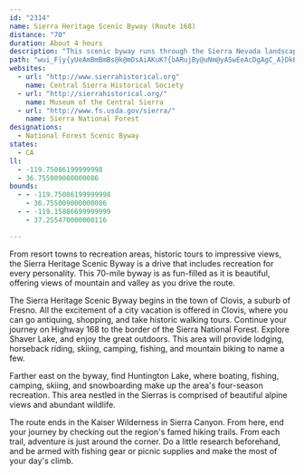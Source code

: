 ```yaml
---
id: "2314"
name: Sierra Heritage Scenic Byway (Route 168)
distance: "70"
duration: About 4 hours
description: "This scenic byway runs through the Sierra Nevada landscape of granite walls and domes, providing spectacular views of majestic peaks in wilderness areas."
path: "wui_F|y{yUeAmBmBmBs@k@mDsAiAKuK?{bARujBy@uNm@yASwEeAcDgAgC_A}DkBgJuGwIyIwVyWuL_LwMuKsLmK_QwPyI{Jw`AekA}O_Sa]wc@cCeC}BmBiDaCyPgIcFsCwEeEiBuBiAeB}C{GiBmGy@qEo@wGImF?{KAynBGeJc@{Jw@iKgAgH_BmIsBcImBsG}DuJsF{La|@ykBsWmj@uPy^wEmJwFeJsAgBcAmBi@sAoBuGy@qDa@iDq@yIDgGAiTy@{jAOuy@Ny_A?wbAIwa@KiBm@yA_CeDce@cn@en@iz@uBmD_`@ms@aF{Je@{AiBsIgA{C_AwAmGmG_BmBkM{QqFiFoAyAqHgOaIaN_AeAi@a@mBs@cQoEqAi@iKsFiBo@oB]aI[iADy@Z_AjAsA`Cu@x@cGrDeA^kBD{[WcCMiD_AmDyBuMmJkWoOaE}CaEoBoAaAsAkBy@_BsAcD_@qBSyGOsAYg@eBkBwA}E}BqCu@gBi@eCUg@w@_AgAe@u@KiEB_E^w@KsDmBmHcAc@UoBeBo@YUAc@@eA^mA`AoAhBcBhDm@p@a@Ra@JeAKoEsCsAe@eBSaD@o@Xc@v@i@dDSl@[d@s@ZgCPoCjAc@FuAB_CWcBE}@RuAv@cAFsD_A}CBgGbAoAJyAM_Ae@iH{GkBk@e@EyNV_APmBfAsAzAiA|Bi@lCk@`G]rBk@rAwEnIwA`Ei@~@eCjAyBpAyArBc@z@sAlJe@jGSz@[f@wEpFi@`AUxA_@jGSf@aD`Fu@jB}BzJ_C|Oq@~Aw@x@sEZaF{@gG_@aAg@kGsEo@IYBy@XeFtEk@\\sAR_DLwFBwDKyBY}FMcC?gE`@oAWiCoAcAQeAAg@@yD~@yARkCFcESeCRiC~@wEjCmBr@mCl@iAAiC]iGAs@QyAsBi@a@wEyAoBcBgEoCsEgEcA_@gFe@iAVi@ZmE~Fy@f@k@RoJjB_Hx@_G_@gHzBuBOy@FkErAkB^}BVi@?o@?sAYmAc@{@m@iBmCw@aCkAeG]m@{@y@}@g@}A_@eBU_APsCrCs@^o@D}@GmAc@_BG}H`BuC^uCD_DSgB]kA_@{DaBcH{FaAeAgCmDsA_@yAw@aBsAgB{CmAyCi@{@c@e@cAg@_`@aOeAk@_CsBy@sAmAmCs@}Be@uBSsBp@kFt@sCb@{@bDgDn@}AJ{BA{ASkBkC_I{BoIcCmFcGeHaGcGsCwAcDcAcBeBe@gAOw@SkCd@eNKcDy@qG}CeOk@{D?iNCkASaAa@kAgE{Ei@_A_@mAIwANc]sBoNOaH?wLXkBXq@h@i@^W|EmAe^sj@yD{EgEqDsi@sWoF_CaCe@qBKeMDuBg@mBkAkAaBy@wBYuAO_BCkBHgB~@eDn@uAbR{WrEgE|DmChNuItAqA|AmBhBkDxCwJb@w@xAgBbC{BrBkCz@qB`C}K~@sCvAyCpU_c@fCcExBqCx@y@rDeCfBeBhBaErAoDpByCrPiTrAeDb@_DCyBOsBe@iBsBgFSqA?eCdAiFF}AImBmAaEYkBA{BPsC\\gBbAwBlCuD^wANoA?yAYsBi@kAo@w@gDoB}A_B{AgDo@kBc@k@iAu@wBk@q@?y@Ls@^oA|A_@hAgD`Nw@vAaBfBqIrFwF~C}BXoA?iAQiAg@_A}@iAaBi@qAc@yBEsB@cB\\_F@aCuAwZ_@yDyK{w@iAiJQmCAsCBsDLeC@{CSmC]}Bi@_CmFiM_AyCSiA_@sIgFoUUgBo@uKSqAwAgFmEiKiAkD]sBaAiP_AyCOkAIgGOYiAg@u@q@e@y@]_AEuAHmAxCqHT{@[_A]g@eA]y@^gD~BsAd@{A`Ai@J}DDqEgAcA_AeDeBgBWe@a@_@w@}FUmAYY][aA?kAJk@d@aApAyAr@yATw@`A}GK}@c@m@eADy@KcBuAcA}AYs@[uBE}AJiCX}@x@sA|AyDIyB_@{BDyBE_Bm@kAsAm@yBk@yFbCmB`@cBQiAa@_BmBYEcDfA}Av@k@@}@gAcA_CIeAL{Br@sBCyAQq@g@_@iCu@_@e@Yk@i@{C_@w@y@gDo@mA}@eAKe@ImAs@{Bu@eAyAyAO]A_@Ps@x@_ANa@Is@o@YyAKeJLmBSeC_AyCk@i@Ui@sA]_HoAgDSaAAy@@u@NcA`@oAdAaBh@mAZyBv@mIDyBUsAs@uAaDsAaACmEgAc@]e@{@Gy@Fq@xAyD^Ub@mAD}@Ca@OQ_@EYDiC~Ay@?uDsAaAe@i@q@Ug@?}@Z}Fb@aCYwA_@k@_@UwAKiHnBgAAkBp@}FFgHz@qBp@eDPmAf@kArAg@X_@Ji@ByBi@i@[q@eBSQ_@Gm@JoBlA}@@UG]_@k@gB_@Wy@G_@DqFnB}G`Fs@Bi@SeAsAaAH_Cx@eBD]UeAEcD_BaD?{MlC_A^qDdCq@ZsAH}AIcCVeACs@Mm@QcEuCeCsAkHkCyAy@_AoAsAkC}A{B{Aw@qBk@mKwF{D_BqR_EaHyBcDeCqCi@kAe@}AqAeAmAcAm@gFmBoBi@wFMeDDsF]iBi@yGwAaDsAaJgAkAWgEyAcAGeCfAkAWqAaAiAMgC?s@S]YW]Eg@HeAjB{DBq@e@SOF]rAsAdCyA~BoA~@i@TUDYGIK?e@`Ag@Pe@Hm@?eB^aC?kAYmAcB_FcAgE_BmDc@m@_A_@uA?{Ce@eBAyAk@mHyGuAu@aDeAy@c@_MoLmCyCa@iCC_BN_Bb@mAxAcB~@_@x@ErAN`HdBdC@~AYvBs@bC_BjPmNl@aA|@qCDcCy@sJiAiJy@qD}EiMcBwDcFwNs@{CH_EbDw`@^mBbCcIXw@nCeERi@^_BDsAUkCs@gB_@_@mDsB}DqAyBUsAFsFpAyBF}@Yu@q@u@mA]qAEaBN{Ah@qAp@q@pEaDxAsBr@mBlEcP~BeE|BuC|@wBPsABy@OgBMk@o@uAuOcSu@qAcCsGy@kBaAuAaByAkKoHeF_DoDsCcA}Ac@mBBmBRkBx@mAvF{Gj@_Ab@oC?qAYkBcB}EKcBj@cJ~@oKl@eDxBsJNgBCmCk@yDgFsM_@iCDmC`BaJTkD@oBe@uPYwGHiD\\mCDcA?iAIkA_BaH}Sgp@mBgF_@k@yAy@cASu@?y@JiAr@iCxCcCrBkGfBeCvAwAnByCtG}@bAeAt@wA\\oCJoBc@sAm@mDmEsAsA_Cw@qH[oB_@gB_Ay@q@oCwC_Aw@sAy@gCs@oBSsB@{KpAqCLyEYwJqBcBIyAC}CPsBXmDLcEMaKyC}ASkACcANmCz@{L~HsCrCm@fAq@~Bm@tJSzAKn@y@tByAxB}@r@sB|@{Cr@cBx@gB~BoCzEyCfEmAdAs@ZsAPqAWmEaBaFk@sAk@_A}@iBqCsCoFaHkIqZac@iBmCwDgHeBkEi@{Be@mDc@kBcCgHy@sFD{CU{GO}@wAoDuAqAw@g@q@QqC?iCb@_A@wAGiB_AmIkI}@gAw@aCa@gHWsBOq@y@eA}@m@}BgAo@e@aBe@gAAkGfAcDrA_DrCo@RiADmAQe@[_@i@c@iAYqBBaIOaHSgEY{KHeBhAcL?yAK}BW{AkA{Dg@mD[_Eo@mBi@i@aH}Do@s@}AeD}@kDKgBNyB\\uDtAoKl@gGCkCo@kIm@uD[s@s@m@u@YcBEm@NuAdA_@hAy@fAi@j@o@`@sAV}AW{@_@yAmA}Am@_BK}Bd@oA~@aFtH_ArDo@lBo@r@]R{AX}A_@_Ay@gCmHUa@_Aw@gBa@gCSeCy@iAk@}FaFyAs@eLmBcBIkAPuA`@gPjHmArAi@fA"
websites:
  - url: "http://www.sierrahistorical.org"
    name: Central Sierra Historical Society
  - url: "http://sierrahistorical.org/"
    name: Museum of the Central Sierra
  - url: "http://www.fs.usda.gov/sierra/"
    name: Sierra National Forest
designations:
  - National Forest Scenic Byway
states:
  - CA
ll:
  - -119.75086199999998
  - 36.755009000000086
bounds:
  - - -119.75086199999998
    - 36.755009000000086
  - - -119.15886699999999
    - 37.255470000000116

---
```


From resort towns to recreation areas, historic tours to impressive views, the Sierra Heritage Scenic Byway is a drive that includes recreation for every personality. This 70-mile byway is as fun-filled as it is beautiful, offering views of mountain and valley as you drive the route.

The Sierra Heritage Scenic Byway begins in the town of Clovis, a suburb of Fresno. All the excitement of a city vacation is offered in Clovis, where you can go antiquing, shopping, and take historic walking tours. Continue your journey on Highway 168 to the border of the Sierra National Forest. Explore Shaver Lake, and enjoy the great outdoors. This area will provide lodging, horseback riding, skiing, camping, fishing, and mountain biking to name a few.

Farther east on the byway, find Huntington Lake, where boating, fishing, camping, skiing, and snowboarding make up the area's four-season recreation. This area nestled in the Sierras is comprised of beautiful alpine views and abundant wildlife.

The route ends in the Kaiser Wilderness in Sierra Canyon. From here, end your journey by checking out the region's famed hiking trails. From each trail, adventure is just around the corner. Do a little research beforehand, and be armed with fishing gear or picnic supplies and make the most of your day's climb.
